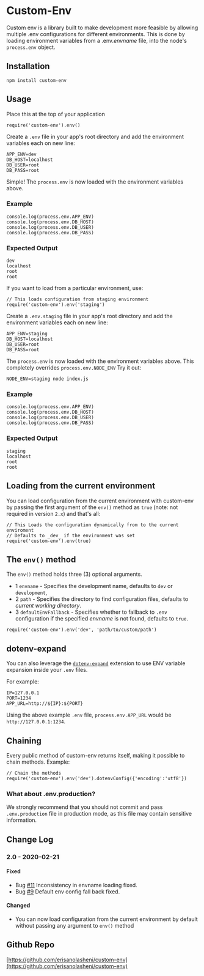 # Custom-Env

Custom env is a library built to make development more feasible by allowing multiple .env configurations for different environments. This is done by loading environment variables from a .env._envname_ file, into the node's `process.env` object.

## Installation

`npm install custom-env`

## Usage

Place this at the top of your application

```// Default configuration
require('custom-env').env()
```

Create a `.env` file in your app's root directory and add the environment variables each on new line:

```
APP_ENV=dev
DB_HOST=localhost
DB_USER=root
DB_PASS=root
```

Simple! The `process.env` is now loaded with the environment variables above.

### Example

```
console.log(process.env.APP_ENV)
console.log(process.env.DB_HOST)
console.log(process.env.DB_USER)
console.log(process.env.DB_PASS)
```

### Expected Output

```
dev
localhost
root
root
```

If you want to load from a particular environment, use:

```
// This loads configuration from staging environment
require('custom-env').env('staging')
```

Create a `.env.staging` file in your app's root directory and add the environment variables each on new line:

```
APP_ENV=staging
DB_HOST=localhost
DB_USER=root
DB_PASS=root
```

The `process.env` is now loaded with the environment variables above.
This completely overrides `process.env.NODE_ENV`
Try it out:

```
NODE_ENV=staging node index.js
```

### Example

```
console.log(process.env.APP_ENV)
console.log(process.env.DB_HOST)
console.log(process.env.DB_USER)
console.log(process.env.DB_PASS)
```

### Expected Output

```
staging
localhost
root
root
```

## Loading from the current environment

You can load configuration from the current environment with custom-env by passing the first argument of the `env()` method as `true` (note: not required in version `2.x`) and that's all:

```
// This Loads the configuration dynamically from to the current enviroment
// Defaults to _dev_ if the environment was set
require('custom-env').env(true)
```

## The `env()` method

The `env()` method holds three (3) optional arguments.
* 1 `envname` - Specifies the development name, defaults to `dev` or `development`,
* 2 `path` - Specifies the directory to find configuration files, defaults to _current working directory_.
* 3 `defaultEnvFallback` - Specifies whether to fallback to `.env` configuration if the specified _envname_ is not found, defaults to `true`.

```
require('custom-env').env('dev', 'path/to/custom/path')
```

## dotenv-expand

You can also leverage the [`dotenv-expand`](https://github.com/motdotla/dotenv-expand) extension to use ENV variable expansion inside your `.env` files.

For example:

```
IP=127.0.0.1
PORT=1234
APP_URL=http://${IP}:${PORT}
```

Using the above example `.env` file, `process.env.APP_URL` would be `http://127.0.0.1:1234`.

## Chaining

Every public method of custom-env returns itself, making it possible to chain methods. Example:

```
// Chain the methods
require('custom-env').env('dev').dotenvConfig({'encoding':'utf8'})
```
### What about .env.production?
We strongly recommend that you should not commit and pass `.env.production` file in production mode, as this file may contain sensitive information.


## Change Log
### 2.0 - 2020-02-21
#### Fixed
* Bug [#11](https://github.com/erisanolasheni/custom-env/issues/11) Inconsistency in envname loading fixed.
* Bug [#9](https://github.com/erisanolasheni/custom-env/issues/9) Default env config fall back fixed.

#### Changed
* You can now load configuration from the current environment by default without passing any argument to `env()` method


## Github Repo
[https://github.com/erisanolasheni/custom-env](https://github.com/erisanolasheni/custom-env)
